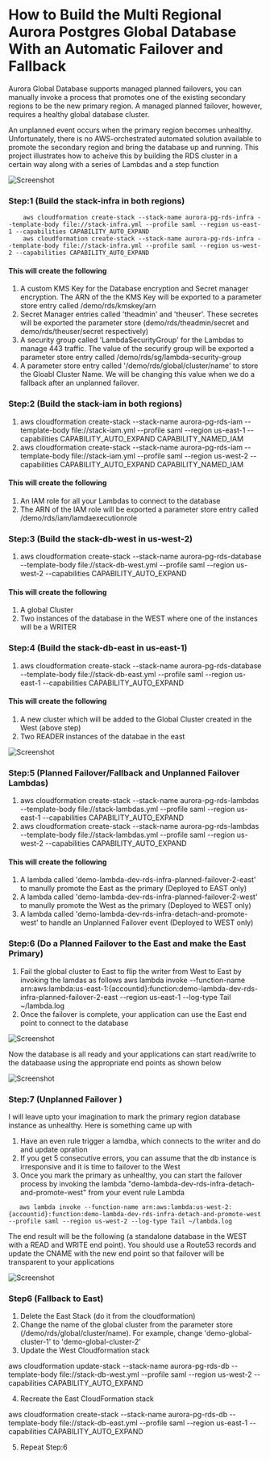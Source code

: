 # How to Build the Multi Regional Aurora Postgres Global Database With an Automatic Failover and Fallback

Aurora Global Database supports managed planned failovers, you can manually invoke a process that promotes one of the existing secondary regions to be the new primary region. A managed planned failover, however, requires a healthy global database cluster.   

An unplanned event occurs when the primary region becomes unhealthy. Unfortunately, there is no AWS-orchestrated automated solution available to promote the secondary region and bring the database up and running. This project illustrates how to acheive this by building the RDS cluster in a certain way along with a series of Lambdas and a step function

![Screenshot](images/image_1.png)
  
### Step:1 (Build the stack-infra in both regions)

```{r chunk-name-with-no-spaces} 
    aws cloudformation create-stack --stack-name aurora-pg-rds-infra --template-body file://stack-infra.yml --profile saml --region us-east-1 --capabilities CAPABILITY_AUTO_EXPAND
    aws cloudformation create-stack --stack-name aurora-pg-rds-infra --template-body file://stack-infra.yml --profile saml --region us-west-2 --capabilities CAPABILITY_AUTO_EXPAND
 ```


#### This will create the following
1. A custom KMS Key for the Database encryption and Secret manager encryption. The ARN of the the KMS Key will be exported to a parameter store entry called /demo/rds/kmskey/arn
2. Secret Manager entries called 'theadmin' and  'theuser'. These secretes will be exported the parameter store (demo/rds/theadmin/secret and demo/rds/theuser/secret respectively)
3. A security group called 'LambdaSecurityGroup' for the Lambdas to manage 443 traffic. The value of the securify group will be exported a parameter store entry called /demo/rds/sg/lambda-security-group
4. A parameter store entry called '/demo/rds/global/cluster/name' to store the Gloabl Cluster Name. We will be changing this value when we do a fallback after an unplanned failover.


### Step:2 (Build the stack-iam in both regions)

1.  aws cloudformation create-stack --stack-name aurora-pg-rds-iam --template-body file://stack-iam.yml --profile saml --region us-east-1 --capabilities CAPABILITY_AUTO_EXPAND CAPABILITY_NAMED_IAM
2.  aws cloudformation create-stack --stack-name aurora-pg-rds-iam --template-body file://stack-iam.yml --profile saml --region us-west-2 --capabilities CAPABILITY_AUTO_EXPAND CAPABILITY_NAMED_IAM


#### This will create the following
1. An IAM role for all your Lambdas to connect to the database
2. The ARN of the IAM role will be exported a parameter store entry called /demo/rds/iam/lamdaexecutionrole

### Step:3 (Build the stack-db-west in us-west-2)

1.  aws cloudformation create-stack --stack-name aurora-pg-rds-database --template-body file://stack-db-west.yml --profile saml --region us-west-2 --capabilities CAPABILITY_AUTO_EXPAND 

#### This will create the following
1. A global Cluster
2. Two instances of the database in the WEST where one of the instances will be a WRITER


### Step:4 (Build the stack-db-east in us-east-1)
1.  aws cloudformation create-stack --stack-name aurora-pg-rds-database --template-body file://stack-db-east.yml --profile saml --region us-east-1 --capabilities CAPABILITY_AUTO_EXPAND 

#### This will create the following
1. A new cluster which will be added to the Global Cluster created in the West (above step)
2. Two READER instances of the databae in the east  

![Screenshot](images/image_2.png)  


### Step:5 (Planned Failover/Fallback and Unplanned Failover Lambdas)
1. aws cloudformation create-stack --stack-name aurora-pg-rds-lambdas --template-body file://stack-lambdas.yml --profile saml --region us-east-1 --capabilities CAPABILITY_AUTO_EXPAND 
2. aws cloudformation create-stack --stack-name aurora-pg-rds-lambdas --template-body file://stack-lambdas.yml --profile saml --region us-west-2 --capabilities CAPABILITY_AUTO_EXPAND 

#### This will create the following
1. A lambda called 'demo-lambda-dev-rds-infra-planned-failover-2-east' to manully promote the East as the primary (Deployed to EAST only)
2. A lambda called 'demo-lambda-dev-rds-infra-planned-failover-2-west' to manully promote the West as the primary (Deployed to WEST only)
3. A lambda called 'demo-lambda-dev-rds-infra-detach-and-promote-west' to handle an Unplanned Failover event (Deployed to WEST only)


### Step:6 (Do a Planned Failover to the East and make the East Primary)
1. Fail the global cluster to East to flip the writer from West to East by invoking the lamdas as follows
    aws lambda invoke --function-name arn:aws:lambda:us-east-1:{accountid}:function:demo-lambda-dev-rds-infra-planned-failover-2-east --region us-east-1  --log-type Tail ~/lambda.log
2. Once the failover is complete, your application can use the East end point to connect to the database

![Screenshot](images/image_3.png)  

Now the database is all ready and your applications can start read/write to the databaase using the appropriate end points as shown below

![Screenshot](images/image_4.png)  


### Step:7 (Unplanned Failover )

I will leave upto your imagination to mark the primary region database instance as unhealthy. Here is something came up with  
1. Have an even rule trigger a lamdba, which connects to the writer and do and update opration  
2. If you get 5 consecutive errors, you can assume that the db instance is irresponsive and it is time to failover to the West  
3. Once you mark the primary as unhealthy, you can start the failover process by invoking the lambda "demo-lambda-dev-rds-infra-detach-and-promote-west" from your event rule Lambda

 ```{r chunk-name-with-no-spaces} 
    aws lambda invoke --function-name arn:aws:lambda:us-west-2:{accountid}:function:demo-lambda-dev-rds-infra-detach-and-promote-west --profile saml --region us-west-2 --log-type Tail ~/lambda.log
 ```  

The end result will be the following (a standalone database in the WEST with a READ and WRITE end point). You should use a Route53 records and update the CNAME with the new end point so that failover will be transparent to your applications

![Screenshot](images/image_5.png)  


### Step6 (Fallback to East)
1. Delete the East Stack (do it from the cloudformation)
2. Change the name of the global cluster from the parameter store (/demo/rds/global/cluster/name). For example, change 'demo-global-cluster-1' to 'demo-global-cluster-2'
3. Update the West Cloudformation stack

aws cloudformation update-stack --stack-name aurora-pg-rds-db --template-body file://stack-db-west.yml --profile saml --region us-west-2 --capabilities CAPABILITY_AUTO_EXPAND 

4. Recreate the East CloudFormation stack

aws cloudformation create-stack --stack-name aurora-pg-rds-db --template-body file://stack-db-east.yml --profile saml --region us-east-1 --capabilities CAPABILITY_AUTO_EXPAND 

5. Repeat Step:6
